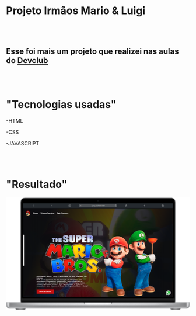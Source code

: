 <h1>Projeto Irmãos Mario & Luigi</h1>
<br>
<br>
<h2>Esse foi mais um projeto que realizei nas aulas do <a href="https:rodolfomori.com.br/devclub">Devclub</a> </h2>
<br>
<br>
<h1>"Tecnologias usadas"</h1>
<p>-HTML</p>
<p>-CSS</p>
<p>-JAVASCRIPT</p>
<br>
<br>
<h1>"Resultado"</h1>
<img src="https://github.com/Marcos-devclub2024/Projeto-irmaos-mario/blob/master/img/Macbook-PRO-16-2021-127.0.0.1.png?raw=true"/>


